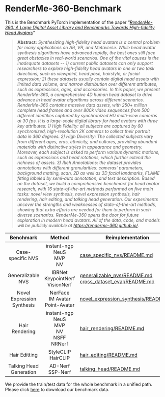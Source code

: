 # RenderMe-360-Benchmark

This is the Benchmark PyTorch implementation of the paper *"[RenderMe-360: A Large Digital Asset Library and Benchmarks Towards High-fidelity Head Avatars](https://arxiv.org/abs/2305.13353)"*

> 
>
> **Abstract:** *Synthesizing high-fidelity head avatars is a central problem for many applications on AR, VR, and Metaverse. While head avatar synthesis algorithms have advanced rapidly, the best ones still face great obstacles in real-world scenarios. One of the vital causes is the inadequate datasets  -- 1) current public datasets can only support researchers to explore high-fidelity head avatars in one or two task directions, such as viewpoint, head pose, hairstyle, or facial expression; 2) these datasets usually contain digital head assets with limited data volume, and narrow distribution over different attributes, such as expressions, ages, and accessories. In this paper, we present *RenderMe-360*, a comprehensive 4D human head dataset to drive advance in head avatar algorithms across different scenarios. RenderMe-360 contains massive data assets, with 250+ million complete head frames and over 800k video sequences from 500 different identities captured by synchronized HD multi-view cameras at 30 fps. It is a large-scale digital library for head avatars with three key attributes: 1) High Fidelity: all subjects are captured by 60 synchronized, high-resolution 2K cameras to collect their portrait data in 360 degrees. 2) High Diversity: The collected subjects vary from different ages, eras, ethnicity, and cultures, providing abundant materials with distinctive styles in appearance and geometry. Moreover, each subject is asked to perform various dynamic motions, such as expressions and head rotations, which further extend the richness of assets. 3) Rich Annotations: the dataset provides annotations with different granularities: cameras' parameters, background matting, scan, 2D as well as 3D facial landmarks, FLAME fitting labeled by semi-auto annotation, and text description. Based on the dataset, we build a comprehensive benchmark for head avatar research, with 16 state-of-the-art methods performed on five main tasks: novel view synthesis, novel expression synthesis, hair rendering, hair editing, and talking head generation. Our experiments uncover the strengths and weaknesses of state-of-the-art methods, showing that extra efforts are needed for them to perform in such diverse scenarios. RenderMe-360 opens the door for future exploration in modern head avatars. All of the data, code, and models will be publicly available at https://renderme-360.github.io/.* <br>


|         Benchmark         |                                      Method                                      | Reimplementation                                                                                                           |
| :------------------------: | :------------------------------------------------------------------------------: | -------------------------------------------------------------------------------------------------------------------------- |
|     Case-specific NVS     |                instant-ngp <br> NeuS <br> MVP <br> NV                | [case_specific_nvs/README.md](case_specific_nvs/README.md)                                                                    |
|     Generalizable NVS     |                 IBRNet <br> KeypointNerf <br> VisionNerf                 | [generalizable_nvs/README.md](generalizable_nvs/README.md) <br> [cross_dataset_eval/README.md](cross_dataset_eval/README.md) |
| Novel Expression Synthesis |                 NerFace <br> IM Avatar <br> Point-Avatar                 | [novel_expression_synthesis/README.md](novel_expression_synthesis/README.md)                                                  |
|       Hair Rendering       | instant-ngp <br> NeuS <br> MVP <br> NV <br> NSFF <br> NRNerf | [hair_rendering/README.md](hair_rendering/README.md)                                                                          |
|       Hair Editting       |                          StyleCLIP <br> HairCLIP                        | [hair_editing/README.md](hair_editing/README.md)                                                                              |
|  Talking Head Generation  |                            AD-Nerf <br> SSP-Nerf                            | [talking_head/README.md](talking_head/README.md)                                                                              |

We provide the train/test data for the whole benchmark in a unified path. Please click [here](https://opendatalab.org.cn/RenderMe-360/download) to download our benchmark data.